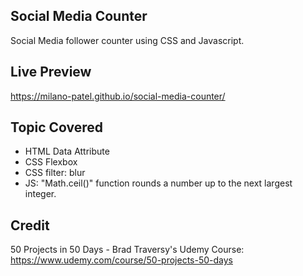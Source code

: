 ## Social Media Counter

Social Media follower counter using CSS and Javascript.

## Live Preview

https://milano-patel.github.io/social-media-counter/

## Topic Covered

- HTML Data Attribute
- CSS Flexbox
- CSS filter: blur
- JS: "Math.ceil()" function rounds a number up to the next largest integer.

## Credit

50 Projects in 50 Days - Brad Traversy's Udemy Course: https://www.udemy.com/course/50-projects-50-days
